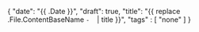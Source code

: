 {
   "date": "{{ .Date }}",
   "draft": true,
   "title": "{{ replace .File.ContentBaseName `-` ` ` | title }}",
   "tags" : [
      "none"
   ]
}